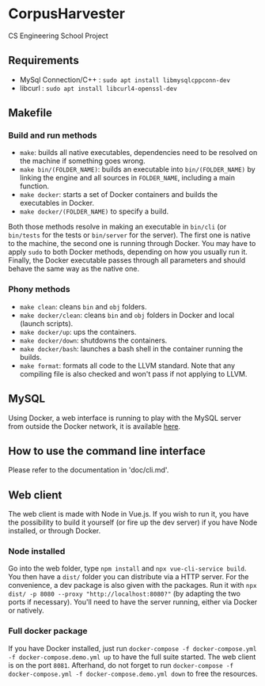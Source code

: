# CorpusHarvester
CS Engineering School Project

## Requirements
- MySql Connection/C++ : `sudo apt install libmysqlcppconn-dev`
- libcurl : `sudo apt install libcurl4-openssl-dev`

## Makefile

### Build and run methods
- `make`: builds all native executables, dependencies need to be resolved on the machine if something goes wrong.
- `make bin/(FOLDER_NAME)`: builds an executable into `bin/(FOLDER_NAME)` by linking the engine and all sources in `FOLDER_NAME`, including a main function.
- `make docker`: starts a set of Docker containers and builds the executables in Docker.
- `make docker/(FOLDER_NAME)` to specify a build.

Both those methods resolve in making an executable in `bin/cli` (or `bin/tests` for the tests or `bin/server` for the server). The first one is native to the machine, the second one is running through Docker. You may have to apply `sudo` to both Docker methods, depending on how you usually run it. Finally, the Docker executable passes through all parameters and should behave the same way as the native one.

### Phony methods
- `make clean`: cleans `bin` and `obj` folders.
- `make docker/clean`: cleans `bin` and `obj` folders in Docker and local (launch scripts).
- `make docker/up`: ups the containers.
- `make docker/down`: shutdowns the containers.
- `make docker/bash`: launches a bash shell in the container running the builds.
- `make format`: formats all code to the LLVM standard. Note that any compiling file is also checked and won't pass if not applying to LLVM.

## MySQL
Using Docker, a web interface is running to play with the MySQL server from outside the Docker network, it is available [here](http://localhost:8080).

## How to use the command line interface
Please refer to the documentation in 'doc/cli.md'.

## Web client
The web client is made with Node in Vue.js. If you wish to run it, you have the possibility to build it yourself (or fire up the dev server) if you have Node installed, or through Docker.

### Node installed
Go into the web folder, type `npm install` and `npx vue-cli-service build`. You then have a `dist/` folder you can distribute via a HTTP server. For the convenience, a dev package is also given with the packages. Run it with `npx dist/ -p 8080 --proxy "http://localhost:8080?"` (by adapting the two ports if necessary). You'll need to have the server running, either via Docker or natively.

### Full docker package
If you have Docker installed, just run `docker-compose -f docker-compose.yml -f docker-compose.demo.yml up` to have the full suite started. The web client is on the port `8081`. Afterhand, do not forget to run `docker-compose -f docker-compose.yml -f docker-compose.demo.yml down` to free the resources.
